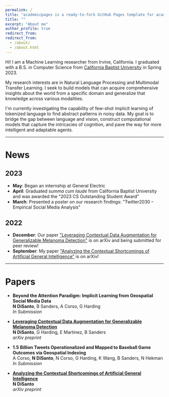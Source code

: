 ```yaml
---
permalink: /
title: "academicpages is a ready-to-fork GitHub Pages template for academic personal websites"
title: ""
excerpt: "About me"
author_profile: true
redirect_from: 
redirect_from:
  - /about/
  - /about.html
---
```


Hi! I am a Machine Learning researcher from Irvine, California. I graduated with a B.S. in Computer Science from [California Baptist University](https://calbaptist.edu) in Spring 2023.

My research interests are in Natural Language Processing and Multimodal Transfer Learning. I seek to build models that can acquire comprehensive insights about the world from a specific domain and generalize that knowledge across various modalities.

I'm currently investigating the capability of few-shot implicit learning of tokenized language to find abstract patterns in noisy data. My goal is to bridge the gap between language and vision, construct computational models that capture the intricacies of cognition, and pave the way for more intelligent and adaptable agents.

------------------
# News

## 2023

- **May**: Began an internship at General Electric
- **April**: Graduated *summa cum laude* from California Baptist University and was awarded the "2023 CS Outstanding Student Award"
- **March**: Presented a poster on our research findings: "Twitter2030 – Empirical Social Media Analysis"

## 2022
- **December**: Our paper ["Leveraging Contextual Data Augmentation for Generalizable Melanoma Detection"](https://arxiv.org/abs/2212.05116) is on arXiv and being submitted for peer review!
- **September**: My paper ["Analyzing the Contextual Shortcomings of Artificial General Intelligence"](https://arxiv.org/abs/2304.00002) is on arXiv!

------------------
# Papers

- **Beyond the Attention Paradigm: Implicit Learning from Geospatial Social Media Data** \
**N DiSanto**, B Sanders, A Corso, G Harding \
*In Submission*


- [**Leveraging Contextual Data Augmentation for Generalizable Melanoma Detection**](https://arxiv.org/abs/2212.05116) \
**N DiSanto**, G Harding, E Martinez, B Sanders \
*arXiv preprint*


- **1.5 Billion Tweets Operationalized and Mapped to Baseball Game Outcomes via Geospatial Indexing** \
A Corso, **N DiSanto**, N Corso, G Harding, K Wang, B Sanders, N Hekman \
*In Submission*


- [**Analyzing the Contextual Shortcomings of Artificial General Intelligence**](https://arxiv.org/abs/2304.00002) \
**N DiSanto** \
*arXiv preprint*
